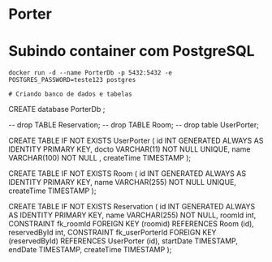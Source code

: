 # Porter

# Subindo container com PostgreSQL
    docker run -d --name PorterDb -p 5432:5432 -e POSTGRES_PASSWORD=teste123 postgres

    # Criando banco de dados e tabelas
CREATE database PorterDb ;

-- drop TABLE Reservation;
-- drop TABLE Room;
-- drop table UserPorter;

CREATE TABLE IF NOT EXISTS UserPorter
(
    id INT GENERATED ALWAYS AS IDENTITY PRIMARY KEY,
        docto  VARCHAR(11) NOT NULL UNIQUE,
        name  VARCHAR(100) NOT NULL ,
    createTime TIMESTAMP
);

CREATE TABLE IF NOT EXISTS Room
(
    id INT GENERATED ALWAYS AS IDENTITY PRIMARY KEY,
    name  VARCHAR(255) NOT NULL UNIQUE,
    createTime TIMESTAMP
);


CREATE TABLE IF NOT EXISTS  Reservation
(
    id INT GENERATED ALWAYS AS IDENTITY PRIMARY KEY,
    name  VARCHAR(255) NOT NULL,
    roomId int,
    CONSTRAINT fk_roomId FOREIGN KEY (roomid) REFERENCES Room (id),
    reservedById int,
     CONSTRAINT fk_userPorterId FOREIGN KEY (reservedById) REFERENCES UserPorter (id),
     startDate TIMESTAMP,
     endDate TIMESTAMP,
    createTime TIMESTAMP
);







